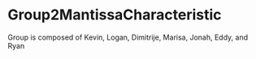# Group2MantissaCharacteristic

Group is composed of Kevin, Logan, Dimitrije, Marisa, Jonah, Eddy, and Ryan
